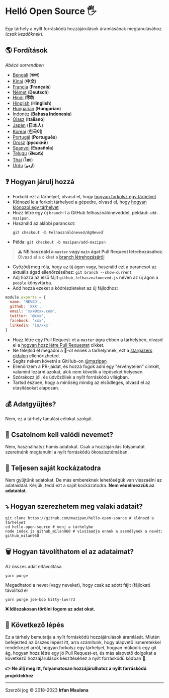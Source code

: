 # Helló Open Source 🖐️

Egy tárhely a nyílt forráskódú hozzájárulások áramlásának megtanulásához (_csak kezdőknek_).

## 🌎 Fordítások

_Abécé sorrendben_

- [Bengáli](./translations/README-BN.md) (**বাংলা**)
- [Kínai](./translations/README-CHI.md) (**中文**)
- [Francia](./translations/README-FR.md) (**Français**)
- [Német](./translations/README-DE.md) (**Deutsch**)
- [Hindi](./translations/README-HI.md) (**हिंदी**)
- [Hinglish](./translations/README-HINGLISH.md) (**Hinglish**)
- [Hungarian](./translations/README-HU.md) (**Hungarian**)
- [Indonéz](./translations/README-ID.md) (**Bahasa Indonesia**)
- [Olasz](./translations/README-it.md) (**Italiano**)
- [Japán](./translations/README-JP.md) (**日本人**)
- [Koreai](./translations/README-KR.md) (**한국어**)
- [Portugál](./translations/README-PT-BR.md) (**Português**)
- [Orosz](./translations/README-RU.md) (**русский**)
- [Spanyol](./translations/README-ES.md) (**Española**)
- [Telugu](./translations/README-TE.md) (**తెలుగు**)
- [Thai](./translations/README-TH.md) (**ไทย**)
- [Urdu](./translations/README-UR.md) (**اردو**)

## ❓ Hogyan járulj hozzá

- Forkold ezt a tárhelyet, olvasd el, hogy [hogyan forkolsz egy tárhelyet](https://help.github.com/articles/fork-a-repo/)
- Klónozd le a forkolt tárhelyed a gépedre, olvasd el, hogy [hogyan klónozol egy tárhelyet](https://docs.github.com/en/github/creating-cloning-and-archiving-repositories/cloning-a-repository)
- Hozz létre egy új `branch`-t a GitHub felhasználóneveddel, például: `add-mazipan`.
- Használd az alábbi parancsot:
  ```shell
  git checkout -b Felhasználóneved/ÁgNeved`
  ```
- Példa: `git checkout -b mazipan/add-mazipan`

> **⚠️ NE használd a `master` vagy `main` ágat Pull Request létrehozásához**.
> Olvasd el a cikket a [branch létrehozásáról](https://help.github.com/articles/creating-and-deleting-branches-within-your-repository/)

- Győződj meg róla, hogy az új ágon vagy, használd ezt a parancsot az aktuális ágad ellenőrzéséhez: `git branch --show-current`
- Adj hozzá az első fájlt `github_felhasznaloneved.js` néven az új ágon a `people` könyvtárba.
- Add hozzá ezeket a kódrészleteket az új fájlodhoz:

```js
module.exports = {
  name: 'NEVED',
  github: 'XXX',
  email: 'xxx@xxx.com',
  twitter: '@xxx',
  facebook: 'xxx',
  linkedin: 'in/xxx'
}
```

- Hozz létre egy Pull Request-et a `master` ágra ebben a tárhelyben, olvasd el a [hogyan hozz létre Pull Requestet](https://help.github.com/articles/creating-a-pull-request/) cikket.
- Ne felejtsd el megadni a 🌟-ot ennek a tárhelynnek, ezt a [stargazers oldalon](https://github.com/mazipan/hello-open-source/stargazers) ellenőrizheted.
- Segíts nekem követni a GitHub-on [@mazipan](https://github.com/mazipan)
- Ellenőrizem a PR-jaidat, és hozzá fogok adni egy "érvénytelen" címkét, valamint lezárni azokat, akik nem követik a lépéseket helyesen.
- Szórakozz jól, és üdvözöllek a nyílt forráskódú világban.
- Tartsd észben, hogy a minőség mindig az elsődleges, olvasd el az utasításokat alaposan.

## 💰 Adatgyűjtés?

Nem, ez a tárhely tanulási célokat szolgál.

## 🥶 Csatolnom kell valódi nevemet?

Nem, használhatsz hamis adatokat.
Csak a hozzájárulás folyamatát szeretnénk megtanulni a nyílt forráskódú ökoszisztémában.

## 🙈 Teljesen saját kockázatodra

Nem gyűjtünk adatokat.
De más embereknek lehetőségük van visszaélni az adataiddal.
Kérjük, tedd ezt a saját kockázatodra.
**Nem védelmezzük az adataidat**.

## ⤵️ Hogyan szerezhetem meg valaki adatait?

```shell
git clone https://github.com/mazipan/hello-open-source # klónozd a tárhelyet
cd hello-open-source # menj a tárhelybe
node index.js github_milan960 # visszaadja ennek a személynek a nevét: github_milan960
```

## 🗑️ Hogyan távolíthatom el az adataimat?

Az összes adat eltávolítása

```shell
yarn purge
```

Megadhatod a nevet (vagy neveket), hogy csak az adott fájlt (fájlokat) távolítsd el

```shell
yarn purge joe-bob kitty-luvr73
```

**❌ Időszakosan törölni fogom az adat okat.**

## 🚶 Következő lépés

Ez a tárhely bemutatja a nyílt forráskódú hozzájárulások áramlását.
Miután befejezted az összes lépést itt, arra számítunk, hogy alapvető ismeretekkel rendelkezel arról, hogyan forkolsz egy tárhelyet, hogyan működik egy git ág, hogyan hozz létre egy jó Pull Request-et, és más alapvető dolgokat a következő hozzájárulások készítéséhez a nyílt forráskódú kódban 🥳.

**👉 Ne állj meg itt, folyamatosan hozzájárulhatsz a nyílt forráskódú projektekhez**

---

Szerzői jog © 2018-2023 **Irfan Maulana**
```
